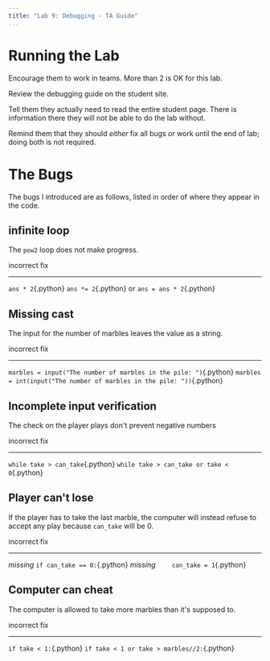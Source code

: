 ```yaml
---
title: "Lab 9: Debugging - TA Guide"
...
```


# Running the Lab

Encourage them to work in teams.  More than 2 is OK for this lab.

Review the debugging guide on the student site.

Tell them they actually need to read the entire student page.  There is information there they will not be able to do the lab without.

Remind them that they should *either* fix all bugs *or* work until the end of lab; doing both is not required.

# The Bugs

The bugs I introduced are as follows,
listed in order of where they appear in the code.

## infinite loop

The `pow2` loop does not make progress.

incorrect                            fix
------------------------------------ ------------------------------------
`ans * 2`{.python}                   `ans *= 2`{.python} or `ans = ans * 2`{.python}


## Missing cast

The input for the number of marbles leaves the value as a string.

incorrect                                                           fix
-----------------------------------------------------------------   -----------------------------------------------------
`marbles = input("The number of marbles in the pile: ")`{.python}   `marbles = int(input("The number of marbles in the pile: "))`{.python}


## Incomplete input verification

The check on the player plays don't prevent negative numbers

incorrect                           fix
----------------------------------  --------------------------------------------
`while take > can_take`{.python}    `while take > can_take or take < 0`{.python}


## Player can't lose

If the player has to take the last marble, the computer will instead refuse to accept any play
because `can_take` will be 0.

incorrect   fix
----------- ----------------------------------------
*missing*   `if can_take == 0:`{.python}
*missing*   `    can_take = 1`{.python}


## Computer can cheat

The computer is allowed to take more marbles than it's supposed to.

incorrect               fix
----------------------- --------------------------------------------
`if take < 1:`{.python} `if take < 1 or take > marbles//2:`{.python}


